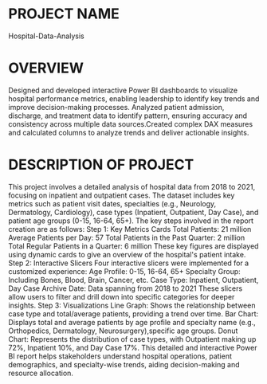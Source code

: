 # PROJECT NAME
Hospital-Data-Analysis

# OVERVIEW
Designed and developed interactive Power BI dashboards to visualize hospital performance metrics, enabling leadership to identify key trends and improve decision-making processes. Analyzed patient admission, discharge, and treatment data to identify pattern, ensuring accuracy and consistency across multiple data sources.Created complex DAX measures and calculated columns to analyze trends and deliver actionable insights.

# DESCRIPTION OF PROJECT
This project involves a detailed analysis of hospital data from 2018 to 2021, focusing on inpatient and outpatient cases. The dataset includes key metrics such as patient visit dates, specialties (e.g., Neurology, Dermatology, Cardiology), case types (Inpatient, Outpatient, Day Case), and patient age groups (0-15, 16-64, 65+). The key steps involved in the report creation are as follows:
Step 1: Key Metrics Cards
Total Patients: 21 million
Average Patients per Day: 57
Total Patients in the Past Quarter: 2 million
Total Regular Patients in a Quarter: 6 million
These key figures are displayed using dynamic cards to give an overview of the hospital's patient intake.
Step 2: Interactive Slicers
Four interactive slicers were implemented for a customized experience:
Age Profile: 0-15, 16-64, 65+
Specialty Group: Including Bones, Blood, Brain, Cancer, etc.
Case Type: Inpatient, Outpatient, Day Case
Archive Date: Data spanning from 2018 to 2021
These slicers allow users to filter and drill down into specific categories for deeper insights.
Step 3: Visualizations
Line Graph: Shows the relationship between case type and total/average patients, providing a trend over time.
Bar Chart: Displays total and average patients by age profile and specialty name (e.g., Orthopedics, Dermatology, Neurosurgery),specific age groups.
Donut Chart: Represents the distribution of case types, with Outpatient making up 72%, Inpatient 10%, and Day Case 17%.
This detailed and interactive Power BI report helps stakeholders understand hospital operations, patient demographics, and specialty-wise trends, aiding decision-making and resource allocation.

